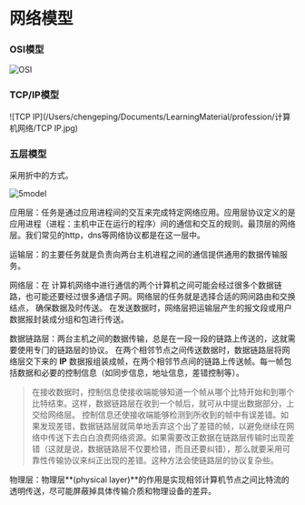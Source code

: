 # 网络模型

### OSI模型

![OSI](/Users/chengeping/Documents/LearningMaterial/profession/计算机网络/OSI.png)

### TCP/IP模型

![TCP IP](/Users/chengeping/Documents/LearningMaterial/profession/计算机网络/TCP IP.jpg)

### 五层模型

采用折中的方式。

![5model](/Users/chengeping/Documents/LearningMaterial/profession/计算机网络/5model.png)

应用层：任务是通过应⽤进程间的交互来完成特定⽹络应⽤。应⽤层协议定义的是应⽤进程（进程：主机中正在运⾏的程序）间的通信和交互的规则。最顶层的网络层。我们常见的http，dns等网络协议都是在这一层中。

运输层：的主要任务就是负责向两台主机进程之间的通信提供通⽤的数据传输服务。

网络层：在 计算机⽹络中进⾏通信的两个计算机之间可能会经过很多个数据链路，也可能还要经过很多通信⼦⽹。⽹络层的任务就是选择合适的⽹间路由和交换结点， 确保数据及时传送。 在发送数据时，⽹络层把运输层产⽣的报⽂段或⽤户数据报封装成分组和包进⾏传送。

数据链路层：两台主机之间的数据传输，总是在⼀段⼀段的链路上传送的，这就需要使⽤专⻔的链路层的协议。 在两个相邻节点之间传送数据时，数据链路层将⽹络层交下来的 **IP** 数据报组装成帧，在两个相邻节点间的链路上传送帧。每⼀帧包括数据和必要的控制信息（如同步信息，地址信息，差错控制等）。

> 在接收数据时，控制信息使接收端能够知道⼀个帧从哪个⽐特开始和到哪个⽐特结束。这样，数据链路层在收到⼀个帧后，就可从中提出数据部分，上交给⽹络层。 控制信息还使接收端能够检测到所收到的帧中有误差错。如果发现差错，数据链路层就简单地丢弃这个出了差错的帧，以避免继续在⽹络中传送下去⽩⽩浪费⽹络资源。如果需要改正数据在链路层传输时出现差错（这就是说，数据链路层不仅要检错，⽽且还要纠错），那么就要采⽤可靠性传输协议来纠正出现的差错。这种⽅法会使链路层的协议复杂些。

物理层：物理层**(physical layer)**的作⽤是实现相邻计算机节点之间⽐特流的透明传送，尽可能屏蔽掉具体传输介质和物理设备的差异。